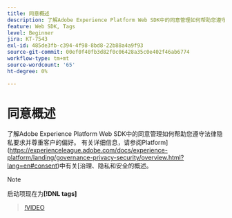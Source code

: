 ```yaml
---
title: 同意概述
description: 了解Adobe Experience Platform Web SDK中的同意管理如何帮助您遵守法律隐私要求并尊重客户的偏好。
feature: Web SDK, Tags
level: Beginner
jira: KT-7543
exl-id: 485de3fb-c394-4f98-8bd8-22b88a4a9f93
source-git-commit: 00ef0f40fb3d82f0c06428a35c0e402f46ab6774
workflow-type: tm+mt
source-wordcount: '65'
ht-degree: 0%

---
```


# 同意概述

了解Adobe Experience Platform Web SDK中的同意管理如何帮助您遵守法律隐私要求并尊重客户的偏好。 有关详细信息，请参阅Platform](https://experienceleague.adobe.com/docs/experience-platform/landing/governance-privacy-security/overview.html?lang=en#consent)中有关[治理、隐私和安全的概述。

>[!NOTE]
>
> 启动项现在为&#x200B;**[!DNL tags]**

>[!VIDEO](https://video.tv.adobe.com/v/332693/?learn=on)

